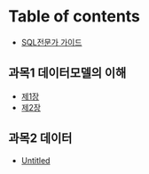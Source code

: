 # Table of contents

* [SQL전문가 가이드](README.md)

## 과목1 데이터모델의 이해 <a id="group1"></a>

* [제1장](group1/whatisslug.md)
* [제2장](group1/2.md)

## 과목2 데이터

* [Untitled](2/untitled.md)

